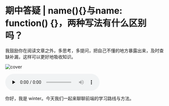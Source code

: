 # 期中答疑 | name(){}与name: function() {}，两种写法有什么区别吗？

我鼓励你在阅读文章之外，多思考，多提问，把自己不懂的地方暴露出来，及时查缺补漏，这样可以更好地吸收知识。

![cover](https://static001.geekbang.org/resource/image/76/e6/76698608d2e0cc3081a2ae54252a5ce6.jpg)

<audio id="audio" controls="" preload="none">
    <source id="mp3" src="/mp3/30_0.mp3">
</audio>

你好，我是 winter。今天我们一起来聊聊前端的学习路线与方法。